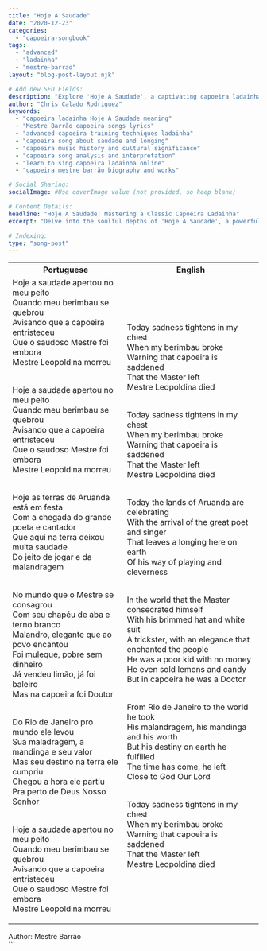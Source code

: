 ```yaml
---
title: "Hoje A Saudade"
date: "2020-12-23"
categories:
  - "capoeira-songbook"
tags:
  - "advanced"
  - "ladainha"
  - "mestre-barrao"
layout: "blog-post-layout.njk"

# Add new SEO Fields:
description: "Explore 'Hoje A Saudade', a captivating capoeira ladainha by Mestre Barrão. Learn its meaning, history, and advanced techniques."
author: "Chris Calado Rodriguez"
keywords:
  - "capoeira ladainha Hoje A Saudade meaning"
  - "Mestre Barrão capoeira songs lyrics"
  - "advanced capoeira training techniques ladainha"
  - "capoeira song about saudade and longing"
  - "capoeira music history and cultural significance"
  - "capoeira song analysis and interpretation"
  - "learn to sing capoeira ladainha online"
  - "capoeira mestre barrão biography and works"

# Social Sharing:
socialImage: #Use coverImage value (not provided, so keep blank)

# Content Details:
headline: "Hoje A Saudade: Mastering a Classic Capoeira Ladainha"
excerpt: "Delve into the soulful depths of 'Hoje A Saudade', a powerful capoeira ladainha by Mestre Barrão, uncovering its hidden meanings and advanced techniques for capoeiristas."

# Indexing:
type: "song-post"
---
```



<table class="capoeira-table">
    <tr class="header-row">
        <th>Portuguese</th>
        <th>English</th>
    </tr>
    <tr>
        <td>Hoje a saudade apertou no meu peito<br>
Quando meu berimbau se quebrou<br>
Avisando que a capoeira entristeceu<br>
Que o saudoso Mestre foi embora<br>
Mestre Leopoldina morreu<br><br>

Hoje a saudade apertou no meu peito<br>
Quando meu berimbau se quebrou<br>
Avisando que a capoeira entristeceu<br>
Que o saudoso Mestre foi embora<br>
Mestre Leopoldina morreu<br><br>

Hoje as terras de Aruanda está em festa<br>
Com a chegada do grande poeta e cantador<br>
Que aqui na terra deixou muita saudade<br>
Do jeito de jogar e da malandragem<br><br>

No mundo que o Mestre se consagrou<br>
Com seu chapéu de aba e terno branco<br>
Malandro, elegante que ao povo encantou<br>
Foi muleque, pobre sem dinheiro<br>
Já vendeu limão, já foi baleiro<br>
Mas na capoeira foi Doutor<br><br>

Do Rio de Janeiro pro mundo ele levou<br>
Sua maladragem, a mandinga e seu valor<br>
Mas seu destino na terra ele cumpriu<br>
Chegou a hora ele partiu<br>
Pra perto de Deus Nosso Senhor<br><br>

Hoje a saudade apertou no meu peito<br>
Quando meu berimbau se quebrou<br>
Avisando que a capoeira entristeceu<br>
Que o saudoso Mestre foi embora<br>
Mestre Leopoldina morreu</td>
        <td>Today sadness tightens in my chest<br>
When my berimbau broke<br>
Warning that capoeira is saddened<br>
That the Master left<br>
Mestre Leopoldina died<br><br>

Today sadness tightens in my chest<br>
When my berimbau broke<br>
Warning that capoeira is saddened<br>
That the Master left<br>
Mestre Leopoldina died<br><br>

Today the lands of Aruanda are celebrating<br>
With the arrival of the great poet and singer<br>
That leaves a longing here on earth<br>
Of his way of playing and cleverness<br><br>

In the world that the Master consecrated himself<br>
With his brimmed hat and white suit<br>
A trickster, with an elegance that enchanted the people<br>
He was a poor kid with no money<br>
He even sold lemons and candy<br>
But in capoeira he was a Doctor<br><br>

From Rio de Janeiro to the world he took<br>
His malandragem, his mandinga and his worth<br>
But his destiny on earth he fulfilled<br>
The time has come, he left<br>
Close to God Our Lord<br><br>

Today sadness tightens in my chest<br>
When my berimbau broke<br>
Warning that capoeira is saddened<br>
That the Master left<br>
Mestre Leopoldina died</td>
    </tr>
</table>
<figcaption>
Author: Mestre Barrão
</figcaption>
```
